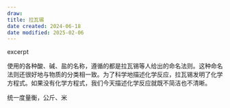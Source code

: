 ```yaml
---
draw:
title: 拉瓦锡
date created: 2024-06-18
date modified: 2025-02-06
---
```


excerpt

<!-- more -->

使用的各种酸、碱、盐的名称，遵循的都是拉瓦锡等人给出的命名法则。这种命名法则还很好地与物质的分类相一致。为了科学地描述化学反应，拉瓦锡发明了化学方程式。如果没有化学方程式，我们今天描述化学反应就既不简洁也不清晰。

统一度量衡，公斤、米
